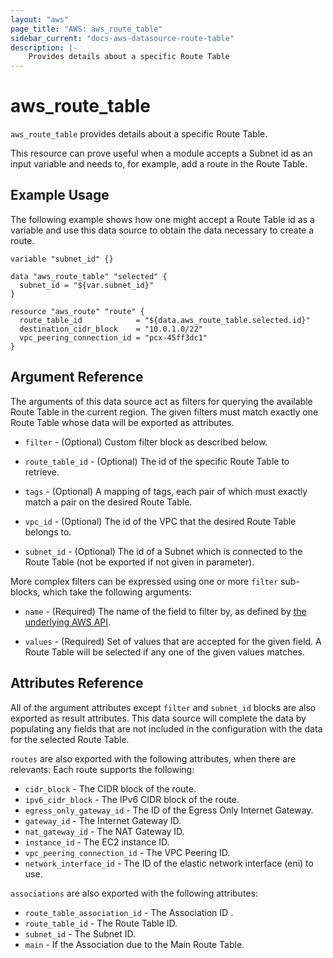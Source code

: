 ```yaml
---
layout: "aws"
page_title: "AWS: aws_route_table"
sidebar_current: "docs-aws-datasource-route-table"
description: |-
    Provides details about a specific Route Table
---
```


# aws\_route\_table

`aws_route_table` provides details about a specific Route Table.

This resource can prove useful when a module accepts a Subnet id as
an input variable and needs to, for example, add a route in
the Route Table.

## Example Usage

The following example shows how one might accept a Route Table id as a variable
and use this data source to obtain the data necessary to create a route.

```hcl
variable "subnet_id" {}

data "aws_route_table" "selected" {
  subnet_id = "${var.subnet_id}"
}

resource "aws_route" "route" {
  route_table_id            = "${data.aws_route_table.selected.id}"
  destination_cidr_block    = "10.0.1.0/22"
  vpc_peering_connection_id = "pcx-45ff3dc1"
}
```

## Argument Reference

The arguments of this data source act as filters for querying the available
Route Table in the current region. The given filters must match exactly one
Route Table whose data will be exported as attributes.


* `filter` - (Optional) Custom filter block as described below.

* `route_table_id` - (Optional) The id of the specific Route Table to retrieve.

* `tags` - (Optional) A mapping of tags, each pair of which must exactly match
  a pair on the desired Route Table.

* `vpc_id` - (Optional) The id of the VPC that the desired Route Table belongs to.

* `subnet_id` - (Optional) The id of a Subnet which is connected to the Route Table (not be exported if not given in parameter).

More complex filters can be expressed using one or more `filter` sub-blocks,
which take the following arguments:

* `name` - (Required) The name of the field to filter by, as defined by
  [the underlying AWS API](http://docs.aws.amazon.com/AWSEC2/latest/APIReference/API_DescribeRouteTables.html).

* `values` - (Required) Set of values that are accepted for the given field.
  A Route Table will be selected if any one of the given values matches.

## Attributes Reference

All of the argument attributes except `filter` and `subnet_id` blocks are also exported as
result attributes. This data source will complete the data by populating
any fields that are not included in the configuration with the data for
the selected Route Table.

`routes` are also exported with the following attributes, when there are relevants:
Each route supports the following:

* `cidr_block` - The CIDR block of the route.
* `ipv6_cidr_block` - The IPv6 CIDR block of the route.
* `egress_only_gateway_id` - The ID of the Egress Only Internet Gateway.
* `gateway_id` - The Internet Gateway ID.
* `nat_gateway_id` - The NAT Gateway ID.
* `instance_id` - The EC2 instance ID.
* `vpc_peering_connection_id` - The VPC Peering ID.
* `network_interface_id` - The ID of the elastic network interface (eni) to use.


`associations` are also exported with the following attributes:

* `route_table_association_id` - The Association ID .
* `route_table_id` - The Route Table ID.
* `subnet_id` - The Subnet ID.
* `main` - If the Association due to the Main Route Table.
